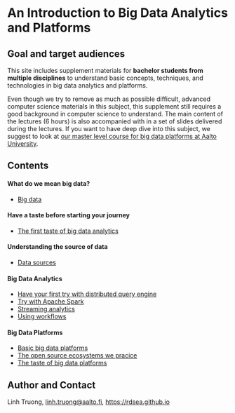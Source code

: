 # An Introduction to Big Data Analytics and Platforms

## Goal and target audiences
This site includes supplement materials for **bachelor students from multiple disciplines** to understand basic concepts, techniques, and technologies in big data analytics and platforms.

Even though we try to remove as much as possible difficult, advanced computer science materials in this subject, this supplement still requires a good background in computer science to understand.  The main content of the lectures (6 hours) is also accompanied with in a set of slides delivered during the lectures. If you want to have deep dive into this subject, we suggest to look at [our master level course for big data platforms at Aalto University](https://version.aalto.fi/gitlab/bigdataplatforms/cs-e4640/).


## Contents
#### What do we mean big data?
- [Big data](defbigdata.md)
#### Have a taste before starting your journey
- [The first taste of big data analytics](thefirstbdataste.md)
#### Understanding the source of data
- [Data sources](datasources.md)
#### Big Data Analytics
- [Have your first try with distributed query engine](distributedqueryengine.md)
- [Try with Apache Spark](spark.md)
- [Streaming analytics](streamanalytics.md)
- [Using workflows](workflow.md)

#### Big Data Platforms
- [Basic big data platforms](basicbdp.md)
- [The open source ecosystems we pracice](practicebdp.md)
- [The taste of big data platforms](thetastebdp.md)

## Author and Contact

Linh Truong, linh.truong@aalto.fi, https://rdsea.github.io

